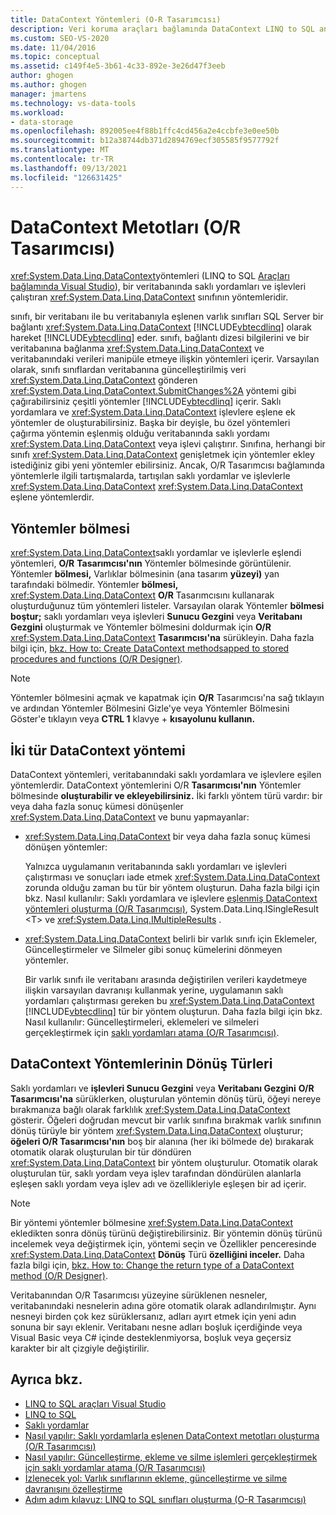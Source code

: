 ```yaml
---
title: DataContext Yöntemleri (O-R Tasarımcısı)
description: Veri koruma araçları bağlamında DataContext LINQ to SQL anlama Visual Studio. Bu yöntemler bir veritabanında saklı yordamlar ve işlevler çalıştırabilir.
ms.custom: SEO-VS-2020
ms.date: 11/04/2016
ms.topic: conceptual
ms.assetid: c149f4e5-3b61-4c33-892e-3e26d47f3eeb
author: ghogen
ms.author: ghogen
manager: jmartens
ms.technology: vs-data-tools
ms.workload:
- data-storage
ms.openlocfilehash: 892005ee4f88b1ffc4cd456a2e4ccbfe3e0ee50b
ms.sourcegitcommit: b12a38744db371d2894769ecf305585f9577792f
ms.translationtype: MT
ms.contentlocale: tr-TR
ms.lasthandoff: 09/13/2021
ms.locfileid: "126631425"
---
```

# <a name="datacontext-methods-or-designer"></a>DataContext Metotları (O/R Tasarımcısı)

<xref:System.Data.Linq.DataContext>yöntemleri (LINQ to SQL [Araçları bağlamında Visual Studio](../data-tools/linq-to-sql-tools-in-visual-studio2.md)), bir veritabanında saklı yordamları ve işlevleri çalıştıran <xref:System.Data.Linq.DataContext> sınıfının yöntemleridir.

sınıfı, bir veritabanı ile bu veritabanıyla eşlenen varlık sınıfları SQL Server bir bağlantı <xref:System.Data.Linq.DataContext> [!INCLUDE[vbtecdlinq](../data-tools/includes/vbtecdlinq_md.md)] olarak hareket [!INCLUDE[vbtecdlinq](../data-tools/includes/vbtecdlinq_md.md)] eder. sınıfı, bağlantı dizesi bilgilerini ve bir veritabanına bağlanma <xref:System.Data.Linq.DataContext> ve veritabanındaki verileri manipüle etmeye ilişkin yöntemleri içerir. Varsayılan olarak, sınıfı sınıflardan veritabanına güncelleştirilmiş veri <xref:System.Data.Linq.DataContext> gönderen <xref:System.Data.Linq.DataContext.SubmitChanges%2A> yöntemi gibi çağırabilirsiniz çeşitli yöntemler [!INCLUDE[vbtecdlinq](../data-tools/includes/vbtecdlinq_md.md)] içerir. Saklı yordamlara ve <xref:System.Data.Linq.DataContext> işlevlere eşlene ek yöntemler de oluşturabilirsiniz. Başka bir deyişle, bu özel yöntemleri çağırma yöntemin eşlenmiş olduğu veritabanında saklı yordamı <xref:System.Data.Linq.DataContext> veya işlevi çalıştırır. Sınıfına, herhangi bir sınıfı <xref:System.Data.Linq.DataContext> genişletmek için yöntemler ekley istediğiniz gibi yeni yöntemler ebilirsiniz. Ancak, O/R Tasarımcısı bağlamında yöntemlerle ilgili tartışmalarda, tartışılan saklı yordamlar ve işlevlerle <xref:System.Data.Linq.DataContext>  <xref:System.Data.Linq.DataContext> eşlene yöntemlerdir.

## <a name="methods-pane"></a>Yöntemler bölmesi

<xref:System.Data.Linq.DataContext>saklı yordamlar ve işlevlerle eşlendi yöntemleri, **O/R** **Tasarımcısı'nın** Yöntemler bölmesinde görüntülenir. Yöntemler **bölmesi,** Varlıklar bölmesinin (ana tasarım **yüzeyi)** yan tarafındaki bölmedir. Yöntemler **bölmesi,** <xref:System.Data.Linq.DataContext> **O/R** Tasarımcısını kullanarak oluşturduğunuz tüm yöntemleri listeler. Varsayılan olarak Yöntemler **bölmesi boştur;** saklı yordamları veya işlevleri **Sunucu Gezgini** veya **Veritabanı Gezgini** oluşturmak ve Yöntemler bölmesini doldurmak için **O/R** <xref:System.Data.Linq.DataContext> **Tasarımcısı'na** sürükleyin. Daha fazla bilgi için, [bkz. How to: Create DataContext methodsapped to stored procedures and functions (O/R Designer)](../data-tools/how-to-create-datacontext-methods-mapped-to-stored-procedures-and-functions-o-r-designer.md).

> [!NOTE]
> Yöntemler bölmesini açmak ve kapatmak için **O/R** Tasarımcısı'na  sağ tıklayın ve ardından Yöntemler Bölmesini Gizle'ye veya Yöntemler Bölmesini Göster'e tıklayın veya **CTRL 1** klavye + **kısayolunu kullanın.**

## <a name="two-types-of-datacontext-methods"></a>İki tür DataContext yöntemi

DataContext yöntemleri, veritabanındaki saklı yordamlara ve işlevlere eşilen yöntemlerdir. DataContext yöntemlerini O/R **Tasarımcısı'nın** Yöntemler bölmesinde **oluşturabilir ve ekleyebilirsiniz.** İki farklı yöntem türü vardır: bir veya daha fazla sonuç kümesi dönüşenler <xref:System.Data.Linq.DataContext> ve bunu yapmayanlar:

- <xref:System.Data.Linq.DataContext> bir veya daha fazla sonuç kümesi dönüşen yöntemler:

   Yalnızca uygulamanın veritabanında saklı yordamları ve işlevleri çalıştırması ve sonuçları iade etmek <xref:System.Data.Linq.DataContext> zorunda olduğu zaman bu tür bir yöntem oluşturun. Daha fazla bilgi için bkz. Nasıl kullanılır: Saklı yordamlara ve işlevlere [eşlenmiş DataContext yöntemleri oluşturma (O/R Tasarımcısı)](../data-tools/how-to-create-datacontext-methods-mapped-to-stored-procedures-and-functions-o-r-designer.md), System.Data.Linq.ISingleResult \<T> ve <xref:System.Data.Linq.IMultipleResults> .

- <xref:System.Data.Linq.DataContext> belirli bir varlık sınıfı için Eklemeler, Güncelleştirmeler ve Silmeler gibi sonuç kümelerini dönmeyen yöntemler.

   Bir varlık sınıfı ile veritabanı arasında değiştirilen verileri kaydetmeye ilişkin varsayılan davranışı kullanmak yerine, uygulamanın saklı yordamları çalıştırması gereken bu <xref:System.Data.Linq.DataContext> [!INCLUDE[vbtecdlinq](../data-tools/includes/vbtecdlinq_md.md)] tür bir yöntem oluşturun. Daha fazla bilgi için bkz. Nasıl kullanılır: Güncelleştirmeleri, eklemeleri ve silmeleri gerçekleştirmek için [saklı yordamları atama (O/R Tasarımcısı)](../data-tools/how-to-assign-stored-procedures-to-perform-updates-inserts-and-deletes-o-r-designer.md).

## <a name="return-types-of-datacontext-methods"></a>DataContext Yöntemlerinin Dönüş Türleri

Saklı yordamları ve **işlevleri Sunucu Gezgini** veya **Veritabanı Gezgini** **O/R Tasarımcısı'na** sürüklerken, oluşturulan yöntemin dönüş türü, öğeyi nereye bırakmanıza bağlı olarak farklılık <xref:System.Data.Linq.DataContext> gösterir. Öğeleri doğrudan mevcut bir varlık sınıfına bırakmak varlık sınıfının dönüş türüyle bir yöntem <xref:System.Data.Linq.DataContext> oluşturur; **öğeleri O/R Tasarımcısı'nın** boş bir alanına (her iki bölmede de) bırakarak otomatik olarak oluşturulan bir tür döndüren <xref:System.Data.Linq.DataContext> bir yöntem oluşturulur. Otomatik olarak oluşturulan tür, saklı yordam veya işlev tarafından döndürülen alanlarla eşleşen saklı yordam veya işlev adı ve özellikleriyle eşleşen bir ad içerir.

> [!NOTE]
> Bir yöntemi yöntemler bölmesine <xref:System.Data.Linq.DataContext> ekledikten sonra dönüş türünü değiştirebilirsiniz. Bir yöntemin dönüş türünü incelemek veya değiştirmek için, yöntemi seçin ve Özellikler penceresinde <xref:System.Data.Linq.DataContext> **Dönüş** Türü **özelliğini inceler.** Daha fazla bilgi için, [bkz. How to: Change the return type of a DataContext method (O/R Designer)](../data-tools/how-to-change-the-return-type-of-a-datacontext-method-o-r-designer.md).

Veritabanından O/R Tasarımcısı yüzeyine sürüklenen nesneler, veritabanındaki nesnelerin adına göre otomatik olarak adlandırılmıştır. Aynı nesneyi birden çok kez sürüklersanız, adları ayırt etmek için yeni adın sonuna bir sayı eklenir. Veritabanı nesne adları boşluk içerdiğinde veya Visual Basic veya C# içinde desteklenmiyorsa, boşluk veya geçersiz karakter bir alt çizgiyle değiştirilir.

## <a name="see-also"></a>Ayrıca bkz.

- [LINQ to SQL araçları Visual Studio](../data-tools/linq-to-sql-tools-in-visual-studio2.md)
- [LINQ to SQL](/dotnet/framework/data/adonet/sql/linq/index)
- [Saklı yordamlar](/dotnet/framework/data/adonet/sql/linq/stored-procedures)
- [Nasıl yapılır: Saklı yordamlarla eşlenen DataContext metotları oluşturma (O/R Tasarımcısı)](../data-tools/how-to-create-datacontext-methods-mapped-to-stored-procedures-and-functions-o-r-designer.md)
- [Nasıl yapılır: Güncelleştirme, ekleme ve silme işlemleri gerçekleştirmek için saklı yordamlar atama (O/R Tasarımcısı)](../data-tools/how-to-assign-stored-procedures-to-perform-updates-inserts-and-deletes-o-r-designer.md)
- [İzlenecek yol: Varlık sınıflarının ekleme, güncelleştirme ve silme davranışını özelleştirme](../data-tools/walkthrough-customizing-the-insert-update-and-delete-behavior-of-entity-classes.md)
- [Adım adım kılavuz: LINQ to SQL sınıfları oluşturma (O-R Tasarımcısı)](how-to-create-linq-to-sql-classes-mapped-to-tables-and-views-o-r-designer.md)

